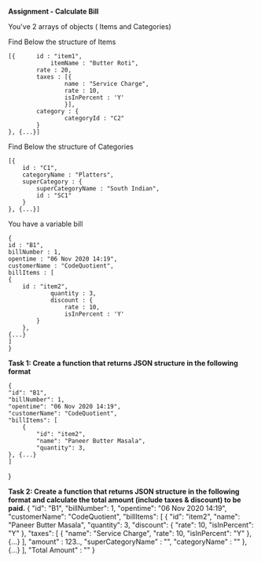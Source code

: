 **Assignment - Calculate Bill**

You've 2 arrays of objects ( Items and Categories)

Find Below the structure of Items

    [{  	id : "item1",
    	        itemName : "Butter Roti",
        	rate : 20,
        	taxes : [{
                	name : "Service Charge",
                	rate : 10,
                	isInPercent : 'Y'
            		}],
        	category : {
            		categoryId : "C2"
        	}
    }, {...}]


Find Below the structure of Categories

    [{
    	id : "C1",
    	categoryName : "Platters",
    	superCategory : {
	        superCategoryName : "South Indian",
	        id : "SC1"
    	}
    }, {...}]
    
    
You have a variable bill

    {
	id : "B1",
	billNumber : 1,
	opentime : "06 Nov 2020 14:19",
	customerName : "CodeQuotient",
	billItems : [
	{
		id : "item2",
            	quantity : 3,
            	discount : {
        	        rate : 10,
                	isInPercent : 'Y'
	        }
        },
	{...}
	]
    }
    

**Task 1: Create a function that returns JSON structure in the following format**

    {
  	"id": "B1",
  	"billNumber": 1,
  	"opentime": "06 Nov 2020 14:19",
  	"customerName": "CodeQuotient",
  	"billItems": [
    	{
      		"id": "item2",
      		"name": "Paneer Butter Masala",
      		"quantity": 3,
	}, {...}
  	]
   }

**Task 2: Create a function that returns JSON structure in the following format and calculate the total amount (include taxes & discount) to be paid.**
    {
 	"id": "B1",
 	"billNumber": 1,
 	"opentime": "06 Nov 2020 14:19",
 	"customerName": "CodeQuotient",
 	"billItems": [
	{
   		"id": "item2",
   		"name": "Paneer Butter Masala",
   		"quantity": 3,
   		"discount": {
    			"rate": 10,
    			"isInPercent": "Y"
   		},
   		"taxes": [
    		{
     			"name": "Service Charge",
			"rate": 10,
     			"isInPercent": "Y"
    		}, {...}
   		],
   	"amount" : 123..,
   	"superCategoryName" : "",
   	"categoryName" : ""
  	}, {...}
 	],
 	"Total Amount" : ""
}
